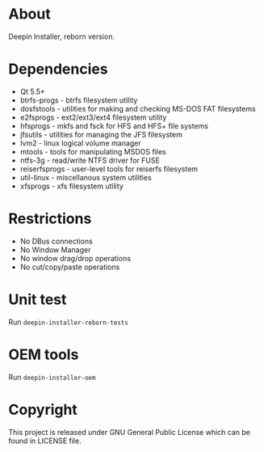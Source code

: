 # About
Deepin Installer, reborn version.

# Dependencies
* Qt 5.5+
* btrfs-progs - btrfs filesystem utility
* dosfstools - utilities for making and checking MS-DOS FAT filesystems
* e2fsprogs - ext2/ext3/ext4 filesystem utility
* hfsprogs - mkfs and fsck for HFS and HFS+ file systems
* jfsutils - utilities for managing the JFS filesystem
* lvm2 - linux logical volume manager
* mtools - tools for manipulating MSDOS files
* ntfs-3g - read/write NTFS driver for FUSE
* reiserfsprogs - user-level tools for reiserfs filesystem
* util-linux - miscellanous system utilities
* xfsprogs - xfs filesystem utility

# Restrictions
* No DBus connections
* No Window Manager
* No window drag/drop operations
* No cut/copy/paste operations

# Unit test
Run `deepin-installer-reborn-tests`

# OEM tools
Run `deepin-installer-oem`

# Copyright
This project is released under GNU General Public License which can be found in
LICENSE file.
